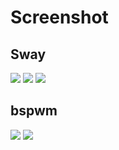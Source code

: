# Screenshot
## Sway
![](https://i.imgur.com/GWXyUsG.png)
![](https://i.imgur.com/BuOUJwW.png)
![](https://i.imgur.com/dKcArss.png)

## bspwm
![](https://i.imgur.com/BqQHMd4.png)
![](https://i.imgur.com/OPAmLjp.png)
